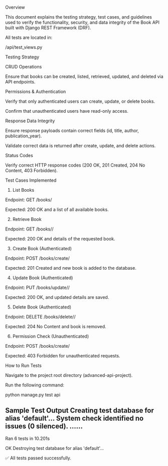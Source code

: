Overview

This document explains the testing strategy, test cases, and guidelines used to verify the functionality, security, and data integrity of the Book API built with Django REST Framework (DRF).

All tests are located in:

/api/test_views.py

Testing Strategy

CRUD Operations

Ensure that books can be created, listed, retrieved, updated, and deleted via API endpoints.

Permissions & Authentication

Verify that only authenticated users can create, update, or delete books.

Confirm that unauthenticated users have read-only access.

Response Data Integrity

Ensure response payloads contain correct fields (id, title, author, publication_year).

Validate correct data is returned after create, update, and delete actions.

Status Codes

Verify correct HTTP response codes (200 OK, 201 Created, 204 No Content, 403 Forbidden).

Test Cases Implemented
1. List Books

Endpoint: GET /books/

Expected: 200 OK and a list of all available books.

2. Retrieve Book

Endpoint: GET /books/<id>/

Expected: 200 OK and details of the requested book.

3. Create Book (Authenticated)

Endpoint: POST /books/create/

Expected: 201 Created and new book is added to the database.

4. Update Book (Authenticated)

Endpoint: PUT /books/update/<id>/

Expected: 200 OK, and updated details are saved.

5. Delete Book (Authenticated)

Endpoint: DELETE /books/delete/<id>/

Expected: 204 No Content and book is removed.

6. Permission Check (Unauthenticated)

Endpoint: POST /books/create/

Expected: 403 Forbidden for unauthenticated requests.

How to Run Tests

Navigate to the project root directory (advanced-api-project).

Run the following command:

python manage.py test api

Sample Test Output
Creating test database for alias 'default'...
System check identified no issues (0 silenced).
......
----------------------------------------------------------------------
Ran 6 tests in 10.201s

OK
Destroying test database for alias 'default'...


✅ All tests passed successfully.